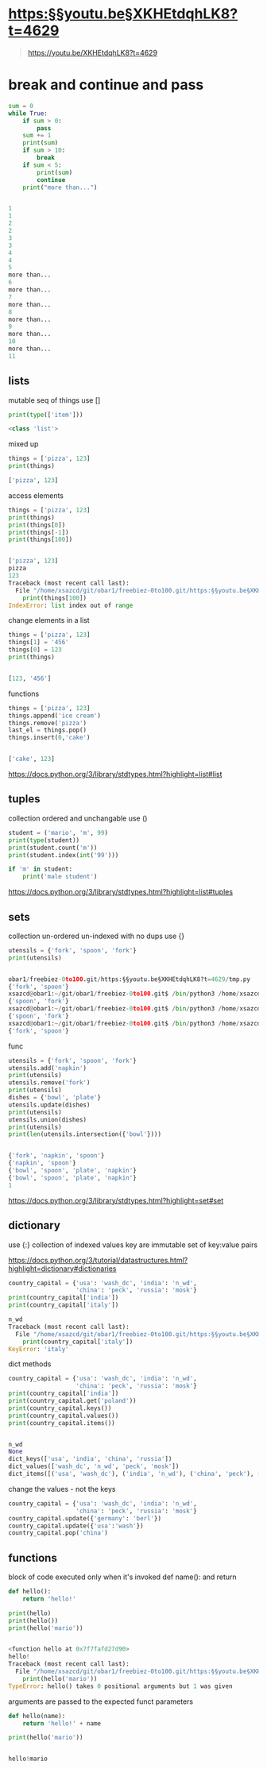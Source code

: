 
# <https:§§youtu.be§XKHEtdqhLK8?t=4629>
> <https://youtu.be/XKHEtdqhLK8?t=4629>


# break and continue and pass

```py
sum = 0
while True:
    if sum > 0:
        pass
    sum += 1
    print(sum)
    if sum > 10:
        break
    if sum < 5:
        print(sum)
        continue
    print("more than...")


1
1
2
2
3
3
4
4
5
more than...
6
more than...
7
more than...
8
more than...
9
more than...
10
more than...
11
```

## lists

mutable seq of things
use [] 

```py
print(type(['item']))

<class 'list'>
```

mixed up

```py
things = ['pizza', 123]
print(things)

['pizza', 123]
```

access elements

```py
things = ['pizza', 123]
print(things)
print(things[0])
print(things[-1])
print(things[100])


['pizza', 123]
pizza
123
Traceback (most recent call last):
  File "/home/xsazcd/git/obar1/freebiez-0to100.git/https:§§youtu.be§XKHEtdqhLK8?t=4629/tmp.py", line 5, in <module>
    print(things[100])
IndexError: list index out of range

```

change elements in a list

```py
things = ['pizza', 123]
things[1] = '456'
things[0] = 123
print(things)


[123, '456']
```

functions 

```py
things = ['pizza', 123]
things.append('ice cream')
things.remove('pizza')
last_el = things.pop()
things.insert(0,'cake')


['cake', 123]
```

https://docs.python.org/3/library/stdtypes.html?highlight=list#list


## tuples

collection ordered and unchangable
use ()

```py
student = ('mario', 'm', 99)
print(type(student))
print(student.count('m'))
print(student.index(int('99')))

if 'm' in student:
    print('male student')
```

https://docs.python.org/3/library/stdtypes.html?highlight=list#tuples


## sets

collection un-ordered un-indexed with no dups
use  {}

```py
utensils = {'fork', 'spoon', 'fork'}
print(utensils)


obar1/freebiez-0to100.git/https:§§youtu.be§XKHEtdqhLK8?t=4629/tmp.py
{'fork', 'spoon'}
xsazcd@obar1:~/git/obar1/freebiez-0to100.git$ /bin/python3 /home/xsazcd/git/obar1/freebiez-0to100.git/https:§§youtu.be§XKHEtdqhLK8?t=4629/tmp.py
{'spoon', 'fork'}
xsazcd@obar1:~/git/obar1/freebiez-0to100.git$ /bin/python3 /home/xsazcd/git/obar1/freebiez-0to100.git/https:§§youtu.be§XKHEtdqhLK8?t=4629/tmp.py
{'spoon', 'fork'}
xsazcd@obar1:~/git/obar1/freebiez-0to100.git$ /bin/python3 /home/xsazcd/git/obar1/freebiez-0to100.git/https:§§youtu.be§XKHEtdqhLK8?t=4629/tmp.py
{'fork', 'spoon'}

```

func

```py
utensils = {'fork', 'spoon', 'fork'}
utensils.add('napkin')
print(utensils)
utensils.remove('fork')
print(utensils)
dishes = {'bowl', 'plate'}
utensils.update(dishes)
print(utensils)
utensils.union(dishes)
print(utensils)
print(len(utensils.intersection({'bowl'})))


{'fork', 'napkin', 'spoon'}
{'napkin', 'spoon'}
{'bowl', 'spoon', 'plate', 'napkin'}
{'bowl', 'spoon', 'plate', 'napkin'}
1
```

https://docs.python.org/3/library/stdtypes.html?highlight=set#set

## dictionary
use {:}
collection of indexed values
key are immutable
set of key:value pairs

https://docs.python.org/3/tutorial/datastructures.html?highlight=dictionary#dictionaries


```py
country_capital = {'usa': 'wash_dc', 'india': 'n_wd',
                   'china': 'peck', 'russia': 'mosk'}
print(country_capital['india'])
print(country_capital['italy'])

n_wd
Traceback (most recent call last):
  File "/home/xsazcd/git/obar1/freebiez-0to100.git/https:§§youtu.be§XKHEtdqhLK8?t=4629/tmp.py", line 4, in <module>
    print(country_capital['italy'])
KeyError: 'italy'
```

dict methods

```py
country_capital = {'usa': 'wash_dc', 'india': 'n_wd',
                   'china': 'peck', 'russia': 'mosk'}
print(country_capital['india'])
print(country_capital.get('poland'))
print(country_capital.keys())
print(country_capital.values())
print(country_capital.items())


n_wd
None
dict_keys(['usa', 'india', 'china', 'russia'])
dict_values(['wash_dc', 'n_wd', 'peck', 'mosk'])
dict_items([('usa', 'wash_dc'), ('india', 'n_wd'), ('china', 'peck'), ('russia', 'mosk')])

```

change the values - not the keys

```py
country_capital = {'usa': 'wash_dc', 'india': 'n_wd',
                   'china': 'peck', 'russia': 'mosk'}
country_capital.update({'germany': 'berl'})
country_capital.update({'usa':'wash'})
country_capital.pop('china')

```

## functions

block of code executed only when it's invoked
def name(): and return

```py
def hello():
    return 'hello!'

print(hello)
print(hello())
print(hello('mario'))


<function hello at 0x7f7fafd27d90>
hello!
Traceback (most recent call last):
  File "/home/xsazcd/git/obar1/freebiez-0to100.git/https:§§youtu.be§XKHEtdqhLK8?t=4629/tmp.py", line 6, in <module>
    print(hello('mario'))
TypeError: hello() takes 0 positional arguments but 1 was given

```

arguments are passed to the expected funct parameters

```py
def hello(name):
    return 'hello!' + name

print(hello('mario'))


hello!mario
```
